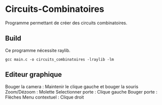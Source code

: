 # Circuits-Combinatoires

Programme permettant de créer des circuits combinatoires.

## Build

Ce programme nécessite raylib.
```
gcc main.c -o circuits_combinatoires -lraylib -lm
```

## Editeur graphique

Bouger la camera : Maintenir le clique gauche et bouger la souris
Zoom/Dézoom : Molette
Selectionner porte : Clique gauche
Bouger porte : Flèches
Menu contextuel : Clique droit

